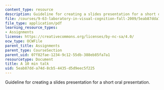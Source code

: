 ```yaml
---
content_type: resource
description: Guideline for creating a slides presentation for a short oral presentation.
file: /courses/9-63-laboratory-in-visual-cognition-fall-2009/5eab87dda74d8cb54435d5d9eec5f225_MIT9_63F09_assn03.pdf
file_type: application/pdf
learning_resource_types:
- Assignments
license: https://creativecommons.org/licenses/by-nc-sa/4.0/
ocw_type: OCWFile
parent_title: Assignments
parent_type: CourseSection
parent_uid: 07f82fae-1234-9c12-55db-388eb85fa7a1
resourcetype: Document
title: A 10 min talk
uid: 5eab87dd-a74d-8cb5-4435-d5d9eec5f225
---
```

Guideline for creating a slides presentation for a short oral presentation.